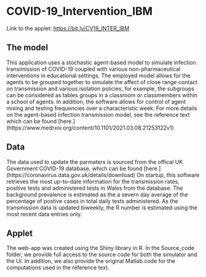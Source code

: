 # COVID-19_Intervention_IBM

Link to the applet: https://bit.ly/CV19_INTER_IBM

<h2>The model</h2>
This application uses a stochastic agent-based model to simulate infection transimission of COVID-19 coupled with various non-pharmaceutical interventions in educational settings. The employed model allows for the agents to be grouped together to simulate the affect of close range contact on transmission and various isolation policies, for example, the subgroups can be considered as tables groups in a classroom or classmembers within a school of agents. In addition, the software allows for control of agent mixing and testing frequencies over a characteristic week. For more details on the agent-based infection transmission model, see the reference text which can be found [here.](https://www.medrxiv.org/content/10.1101/2021.03.08.21253122v1)

<h2>Data</h2>
The data used to update the parmaters is sourced from the offical UK Government COVID-19 database, which can be found [here.](https://coronavirus.data.gov.uk/details/download) On startup, this software retrieves the most up-to-date information for the transmission rates, positive tests and administered tests in Wales from the database. The background prevalence is estimated as the a severn day average of the percentage of postive cases in total daily tests administered. As the transmission data is updated biweekly, the R number is estimated using the most recent data entries only.

<h2>Applet</h2>
The web-app was created using the Shiny library in R. In the Source_code folder, we provide full access to the source code for both the simulator and the UI. In addition, we also provide the original Matlab code for the computations used in the reference text. 


